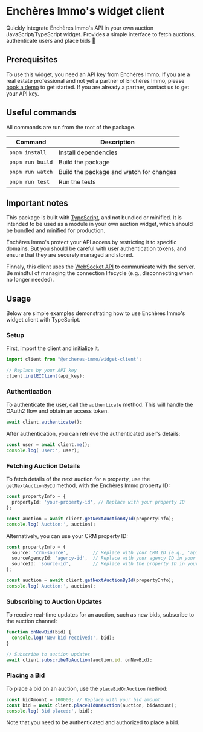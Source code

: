 # Enchères Immo's widget client

Quickly integrate Enchères Immo's API in your own auction JavaScript/TypeScript widget. Provides a simple interface to fetch auctions, authenticate users and place bids 🚀 

## Prerequisites

To use this widget, you need an API key from Enchères Immo. If you are a real estate professional and not yet a partner of Enchères Immo, please [book a demo](https://1awi3zs5bi0.typeform.com/to/N63LlgvM) to get started. If you are already a partner, contact us to get your API key.

## Useful commands

All commands are run from the root of the package.

| Command          | Description                             |
| ---------------- | --------------------------------------- |
| `pnpm install`   | Install dependencies                    |
| `pnpm run build` | Build the package                       |
| `pnpm run watch` | Build the package and watch for changes |
| `pnpm run test`  | Run the tests                           |

## Important notes

This package is built with [TypeScript](https://www.typescriptlang.org/), and not bundled or minified. It is intended to be used as a module in your own auction widget, which should be bundled and minified for production.

Enchères Immo's protect your API access by restricting it to specific domains. But you should be careful with user authentication tokens, and ensure that they are securely managed and stored.

Finnaly, this client uses the [WebSocket API](https://developer.mozilla.org/en-US/docs/Web/API/WebSocket) to communicate with the server. Be mindful of managing the connection lifecycle (e.g., disconnecting when no longer needed).

## Usage

Below are simple examples demonstrating how to use Enchères Immo's widget client with TypeScript.

### Setup

First, import the client and initialize it.

```ts
import client from "@encheres-immo/widget-client";

// Replace by your API key
client.initEIClient(api_key);
```

### Authentication

To authenticate the user, call the `authenticate` method. This will handle the OAuth2 flow and obtain an access token.

```ts
await client.authenticate();
```

After authentication, you can retrieve the authenticated user's details:

```ts
const user = await client.me();
console.log('User:', user);
```

### Fetching Auction Details

To fetch details of the next auction for a property, use the `getNextAuctionById` method, with the Enchères Immo property ID:

```ts
const propertyInfo = {
  propertyId: 'your-property-id', // Replace with your property ID
};

const auction = await client.getNextAuctionById(propertyInfo);
console.log('Auction:', auction);
```

Alternatively, you can use your CRM property ID:

```ts
const propertyInfo = {
  source: 'crm-source',         // Replace with your CRM ID (e.g., 'apimo')
  sourceAgencyId: 'agency-id',  // Replace with your agency ID in your CRM
  sourceId: 'source-id',        // Replace with the property ID in your CRM
};

const auction = await client.getNextAuctionById(propertyInfo);
console.log('Auction:', auction);
```

### Subscribing to Auction Updates

To receive real-time updates for an auction, such as new bids, subscribe to the auction channel:

```ts
function onNewBid(bid) {
  console.log('New bid received:', bid);
}

// Subscribe to auction updates
await client.subscribeToAuction(auction.id, onNewBid);
```

### Placing a Bid

To place a bid on an auction, use the `placeBidOnAuction` method:

```ts
const bidAmount = 100000; // Replace with your bid amount
const bid = await client.placeBidOnAuction(auction, bidAmount);
console.log('Bid placed:', bid);
```

Note that you need to be authenticated and authorized to place a bid.
